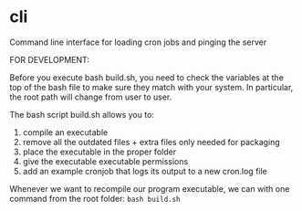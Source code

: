 # cli
Command line interface for loading cron jobs and pinging the server 

FOR DEVELOPMENT:

Before you execute bash build.sh, you need to check the variables at the top of the bash file to make sure they match with your system. In particular, the root path will change from user to user.

The bash script build.sh allows you to:
1. compile an executable 
2. remove all the outdated files + extra files only needed for packaging
3. place the executable in the proper folder
4. give the executable executable permissions
5. add an example cronjob that logs its output to a new cron.log file

Whenever we want to recompile our program executable, we can with one command from the root folder: 
`bash build.sh`